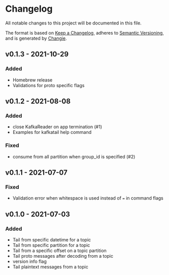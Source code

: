 # Changelog
All notable changes to this project will be documented in this file.

The format is based on [Keep a Changelog](https://keepachangelog.com/en/1.0.0/),
adheres to [Semantic Versioning](https://semver.org/spec/v2.0.0.html),
and is generated by [Changie](https://github.com/miniscruff/changie).

## v0.1.3 - 2021-10-29

### Added
* Homebrew release
* Validations for proto specific flags

## v0.1.2 - 2021-08-08

### Added
* close KafkaReader on app termination (#1)
* Examples for kafkatail help command

### Fixed
* consume from all partition when group_id is specified (#2)

## v0.1.1 - 2021-07-07

### Fixed
* Validation error when whitespace is used instead of `=` in command flags

## v0.1.0 - 2021-07-03

### Added
* Tail from specific datetime for a topic
* Tail from specific partition for a topic
* Tail from a specific offset on a topic partition
* Tail proto messages after decoding from a topic
* version info flag
* Tail plaintext messages from a topic
